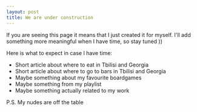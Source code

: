 ```yaml
---
layout: post
title: We are under construction
---
```



If you are seeing this page it means that I just created it for myself. I'll add something more meaningful when I have time, so stay tuned ))

Here is what to expect in case I have time:

* Short article about where to eat in Tbilisi and Georgia
* Short article about where to go to bars in Tbilisi and Georgia
* Maybe something about my favourite boardgames
* Maybe something from my playlist
* Maybe something actually related to my work

P.S. My nudes are off the table
